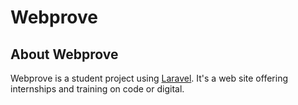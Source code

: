 <p align="center"><h1>Webprove</h1></p>

## About Webprove

Webprove is a student project using [Laravel](https://laravel.com/). It's a web site offering internships and
training on code or digital.
